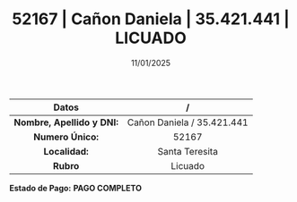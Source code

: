 ﻿---
title: 52167 | Cañon Daniela | 35.421.441 | LICUADO
date: 11/01/2025
draft: false
tags: ['santa-teresita', 'titular', 'licuado']
---

|          **Datos**          |  /  |
|:---------------------------:|:---:|
| **Nombre, Apellido y DNI:** | Cañon Daniela / 35.421.441 |
|      **Numero Único:**      | 52167 |
|        **Localidad:**       | Santa Teresita |
|          **Rubro**          | Licuado |

**Estado de Pago:** **PAGO COMPLETO**
